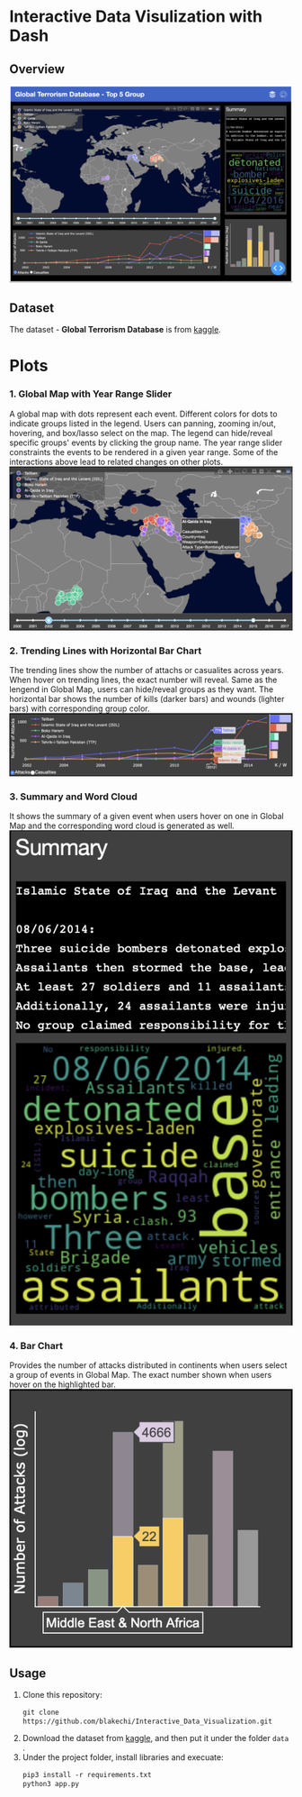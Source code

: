 # Interactive Data Visulization with Dash

## Overview

![](./github_assets/overview.png)

## Dataset

The dataset - **Global Terrorism Database** is from [kaggle](https://www.kaggle.com/START-UMD/gtd).

# Plots

### 1. Global Map with Year Range Slider

A global map with dots represent each event. Different colors for dots to indicate groups listed in the legend. Users can panning, zooming in/out, hovering, and box/lasso select on the map. The legend can hide/reveal specific groups' events by clicking the group name. The year range slider constraints the events to be rendered in a given year range. Some of the interactions above lead to related changes on other plots.
![](./github_assets/global_map.png)

### 2. Trending Lines with Horizontal Bar Chart

The trending lines show the number of attachs or casualites across years. When hover on trending lines, the exact number will reveal. Same as the lengend in Global Map, users can hide/reveal groups as they want. The horizontal bar shows the number of kills (darker bars) and wounds (lighter bars) with corresponding group color.
![](./github_assets/trending_line.png)

### 3. Summary and Word Cloud

It shows the summary of a given event when users hover on one in Global Map and the corresponding word cloud is generated as well.
![](./github_assets/word_cloud.png)

### 4. Bar Chart

Provides the number of attacks distributed in continents when users select a group of events in Global Map. The exact number shown when users hover on the highlighted bar.
![](./github_assets/bar_chart.png)

## Usage

1. Clone this repository:
   ```
   git clone https://github.com/blakechi/Interactive_Data_Visualization.git
   ```
2. Download the dataset from [kaggle](https://www.kaggle.com/START-UMD/gtd), and then put it under the folder `data` .
3. Under the project folder, install libraries and execuate:
   ```
   pip3 install -r requirements.txt
   python3 app.py
   ```
